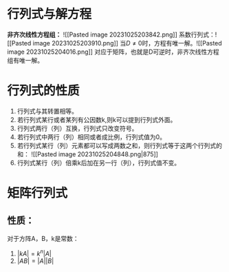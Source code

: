 # 行列式与解方程
**非齐次线性方程组：**
![[Pasted image 20231025203842.png]]
系数行列式：![[Pasted image 20231025203910.png]]
当$D\neq 0$时，方程有唯一解。![[Pasted image 20231025204016.png]]
对应于矩阵，也就是D可逆时，非齐次线性方程组有唯一解。



# 行列式的性质
1. 行列式与其转置相等。
2. 若行列式某行或者某列有公因数k,则k可以提到行列式外面。
3. 行列式两行（列）互换，行列式只改变符号。
4. 若行列式中两行（列）相同或者成比例，行列式值为0。
5. 若行列式某行（列）元素都可以写成两数之和，则行列式等于这两个行列式的和：
![[Pasted image 20231025204848.png|875]]
6. 行列式某行（列）倍乘k后加在另一行（列），行列式值不变。

# 矩阵行列式
## 性质：
对于方阵A，B，k是常数：
1. $|kA|=k^n|A|$
2. $|AB|=|A||B|$